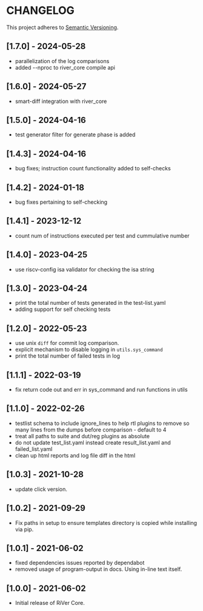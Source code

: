 # CHANGELOG

This project adheres to [Semantic Versioning](https://semver.org/spec/v2.0.0.html).

## [1.7.0] - 2024-05-28
- parallelization of the log comparisons
- added --nproc to river_core compile api

## [1.6.0] - 2024-05-27
- smart-diff integration with river_core

## [1.5.0] - 2024-04-16
- test generator filter for generate phase is added

## [1.4.3] - 2024-04-16
- bug fixes; instruction count functionality added to self-checks

## [1.4.2] - 2024-01-18
- bug fixes pertaining to self-checking

## [1.4.1] - 2023-12-12
- count num of instructions executed per test and cummulative number

## [1.4.0] - 2023-04-25
- use riscv-config isa validator for checking the isa string

## [1.3.0] - 2023-04-24
- print the total number of tests generated in the test-list.yaml
- adding support for self checking tests

## [1.2.0] - 2022-05-23
- use unix `diff` for commit log comparison.
- explicit mechanism to disable logging in `utils.sys_command`
- print the total number of failed tests in log

## [1.1.1] - 2022-03-19
- fix return code out and err in sys\_command and run functions in utils

## [1.1.0] - 2022-02-26
- testlist schema to include ignore_lines to help rtl plugins to remove so many lines from the dumps before comparison - default to 4
- treat all paths to suite and dut/reg plugins as absolute
- do not update test_list.yaml instead create result_list.yaml and failed_list.yaml
- clean up html reports and log file diff in the html

## [1.0.3] - 2021-10-28
- update click version.

## [1.0.2] - 2021-09-29
- Fix paths in setup to ensure templates directory is copied while installing via pip.

## [1.0.1] - 2021-06-02
- fixed dependencies issues reported by dependabot
- removed usage of program-output in docs. Using in-line text itself.

## [1.0.0] - 2021-06-02
- Initial release of RiVer Core.
